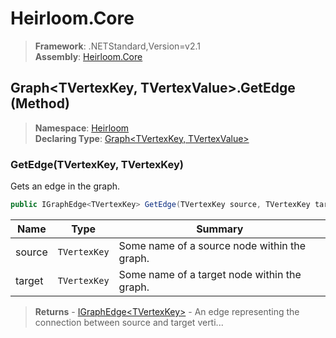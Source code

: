 # Heirloom.Core

> **Framework**: .NETStandard,Version=v2.1  
> **Assembly**: [Heirloom.Core][0]

## Graph\<TVertexKey, TVertexValue>.GetEdge (Method)

> **Namespace**: [Heirloom][0]  
> **Declaring Type**: [Graph\<TVertexKey, TVertexValue>][1]

### GetEdge(TVertexKey, TVertexKey)

Gets an edge in the graph.

```cs
public IGraphEdge<TVertexKey> GetEdge(TVertexKey source, TVertexKey target)
```

| Name   | Type         | Summary                                      |
|--------|--------------|----------------------------------------------|
| source | `TVertexKey` | Some name of a source node within the graph. |
| target | `TVertexKey` | Some name of a target node within the graph. |

> **Returns** - [IGraphEdge\<TVertexKey>][2] - An edge representing the connection between source and target verti...

[0]: ../../../Heirloom.Core.md
[1]: ../Graph[TVertexKey,TVertexValue].md
[2]: ../IGraphEdge[TVertexKey].md
